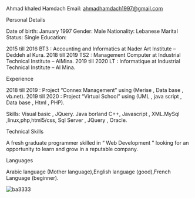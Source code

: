 Ahmad khaled Hamdach                                     Email: ahmadhamdach1997@gmail.com 

Personal Details  

Date of birth: January 1997
 Gender: Male Nationality: Lebanese 
Marital Status: Single 
Education:

2015 till 2016 BT3 : Accounting and Informatics at Nader Art Institute –Deddeh al Kura. 2018 till 2019 TS2 : Management Computer at Industrial Technical Institute – AlMina. 2019 till 2020  LT : Informatique at Industrial Technical Institute – Al Mina. 

 Experience  

2018 till 2019 : Project “Connex Management” using (Merise , Data base , vb.net). 
2019 till 2020 : Project “Virtual School” using (UML , java script , Data base , Html , PHP). 

Skills:
Visual basic , JQuery. Java borland C++, Javascript , XML.MySql ,linux,php,html5/css, Sql Server , JQuery , Oracle. 


Technical Skills   

A fresh graduate programmer skilled in “ Web Development ” looking for an opportunity to learn and grow in a reputable company. 

Languages 

Arabic language (Mother language),English language (good),French Language (beginner). 

![ba3333](C:\Users\Hamdash\Desktop\1_mk1-6aYaf_Bes1E3Imhc0A.jpeg)